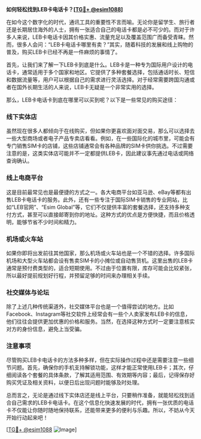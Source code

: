 **如何轻松找到LEB卡电话卡？[[TG💪+ @esim1088](https://t.me/s/esim1088)]**

在如今这个数字化的时代，通讯工具的重要性不言而喻。无论你是留学生、旅行者还是长期居住海外的人士，拥有一张适合自己的电话卡都是必不可少的。而对于许多人来说，LEB卡电话卡因其价格实惠、流量充足以及覆盖范围广而备受青睐。然而，很多人会问：“LEB卡电话卡哪里有卖？”其实，随着科技的发展和线上购物的普及，购买LEB卡已经不再是一件麻烦的事情了。

首先，让我们来了解一下LEB卡到底是什么。LEB卡是一种专为国际用户设计的电话卡，通常适用于多个国家和地区。它提供了多种套餐选择，包括通话时长、短信和数据流量等，用户可以根据自己的需求进行灵活选择。对于经常需要跨国沟通或者在国外长期生活的人来说，LEB卡无疑是一个非常实用的选择。

那么，LEB卡电话卡到底在哪里可以买到呢？以下是一些常见的购买途径：

### **线下实体店**
虽然现在很多人都倾向于在线购买，但如果你更喜欢面对面交易，那么可以选择去一些大型商场或者电子产品专卖店看看。例如，在一些国际化的城市里，可能会有专门销售SIM卡的店铺，这些店铺通常会有各种品牌的SIM卡供你挑选。不过需要注意的是，这类实体店可能并不一定都提供LEB卡，因此建议事先通过电话或网络查询确认。

### **线上电商平台**
这是目前最常见也是最便捷的方式之一。各大电商平台如亚马逊、eBay等都有出售LEB卡电话卡的服务。此外，还有一些专注于国际SIM卡销售的专业网站，比如“LEB官网”、“Esim Global”等，它们不仅提供丰富的套餐选择，还支持多种支付方式，甚至可以直接邮寄到你的地址。这种方式的优点是方便快捷，而且价格透明，能够节省不少时间和精力。

### **机场或火车站**
如果你即将出发前往其他国家，那么机场或火车站也是一个不错的选择。许多国际机场和大型火车站都会设有售卖SIM卡的小摊位或自动售货机。这里出售的LEB卡通常是预付费类型的，适合短期使用。不过由于位置有限，库存可能会比较紧张，所以最好提前规划好行程，并预留足够的时间来办理相关手续。

### **社交媒体与论坛**
除了上述几种传统渠道外，社交媒体平台也是一个值得尝试的地方。比如Facebook、Instagram等社交软件上经常会有一些个人卖家发布LEB卡的信息，他们往往会提供更加优惠的价格和服务。当然，在选择这种方式时一定要注意核实对方的身份信息，避免上当受骗。

### **注意事项**
尽管购买LEB卡电话卡的方法多种多样，但在实际操作过程中还是需要注意一些细节问题。首先，确保你的手机支持解锁功能，这样才能正常使用LEB卡；其次，仔细阅读各个套餐的具体条款，了解其适用范围、有效期等内容；最后，记得保存好购买凭证及相关资料，以便日后出现问题时能够及时处理。

总而言之，无论是通过线下实体店还是线上平台，只要稍作准备，就能轻松找到适合自己需求的LEB卡电话卡。在这个信息化快速发展的时代，拥有一张优质的电话卡不仅能让你随时随地保持联系，还能带来更多的便利与乐趣。所以，不妨从今天开始行动起来吧！

[[TG💪+ @esim1088](https://t.me/s/esim1088) ![Image](https://i.postimg.cc/4NQfJmqS/Snipaste-2025-05-13-00-14-12.png)]